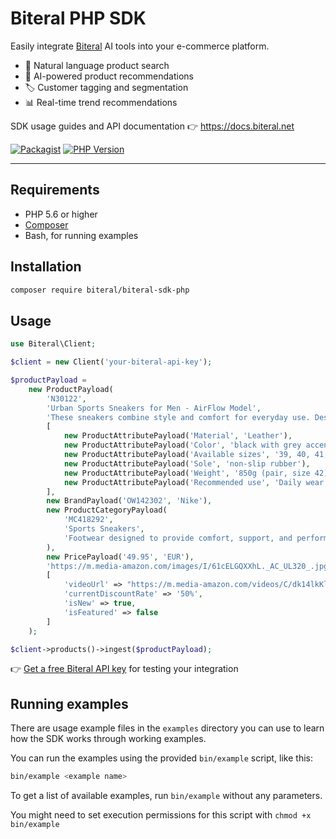 # Biteral PHP SDK

Easily integrate [Biteral](https://biteral.net) AI tools into your e-commerce platform.

- 🔎 Natural language product search
- 🧠 AI-powered product recommendations
- 🏷️ Customer tagging and segmentation
- 📊 Real-time trend recommendations

SDK usage guides and API documentation 👉 https://docs.biteral.net

[![Packagist](https://img.shields.io/packagist/v/biteral/biteral-sdk-php.svg)](https://packagist.org/packages/biteral/biteral-sdk-php)
[![PHP Version](https://img.shields.io/packagist/php-v/biteral/biteral-sdk-php.svg)](https://packagist.org/packages/biteral/biteral-sdk-php)

---

## Requirements

- PHP 5.6 or higher
- [Composer](https://getcomposer.org)
- Bash, for running examples

## Installation

```bash
composer require biteral/biteral-sdk-php
```

## Usage

```php
use Biteral\Client;

$client = new Client('your-biteral-api-key');

$productPayload =
    new ProductPayload(
        'N30122',
        'Urban Sports Sneakers for Men - AirFlow Model',
        'These sneakers combine style and comfort for everyday use. Designed with breathable materials, non-slip rubber sole, and ergonomic insole, they are ideal for both walking around the city and light indoor training. The AirFlow model offers a perfect fit and a modern design that matches any casual look. Available in various sizes and colors.',
        [
            new ProductAttributePayload('Material', 'Leather'),
            new ProductAttributePayload('Color', 'black with grey accents'),
            new ProductAttributePayload('Available sizes', '39, 40, 41, 42, 43, 44'),
            new ProductAttributePayload('Sole', 'non-slip rubber'),
            new ProductAttributePayload('Weight', '850g (pair, size 42)'),
            new ProductAttributePayload('Recommended use', 'Daily wear and light training')
        ],
        new BrandPayload('OW142302', 'Nike'),
        new ProductCategoryPayload(
            'MC418292',
            'Sports Sneakers',
            'Footwear designed to provide comfort, support, and performance for physical or athletic activities. These sneakers are also suitable for urban and everyday use thanks to their modern designs and versatile materials. They feature non-slip soles, breathable fabrics, and styles that combine functionality with fashion.'
        ),
        new PricePayload('49.95', 'EUR'),
        'https://m.media-amazon.com/images/I/61cELGQXXhL._AC_UL320_.jpg',
        [
            'videoUrl' => "https://m.media-amazon.com/videos/C/dk14lkKlsnw._AC_UL1080_.mp4",
            'currentDiscountRate' => '50%',
            'isNew' => true,
            'isFeatured' => false
        ]
    );

$client->products()->ingest($productPayload);
```

👉 [Get a free Biteral API key](https://biteral.net) for testing your integration

## Running examples

There are usage example files in the `examples` directory you can use to learn how the SDK works through working examples.

You can run the examples using the provided `bin/example` script, like this:

```bash
bin/example <example name>
```

To get a list of available examples, run `bin/example` without any parameters.

You might need to set execution permissions for this script with `chmod +x bin/example`
